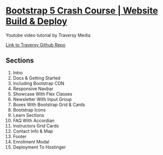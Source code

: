 # [Bootstrap 5 Crash Course | Website Build & Deploy](https://www.youtube.com/watch?v=4sosXZsdy-s&list=WL&index=1)
Youtube video tutorial by Traversy Media

[Link to Traversy Github Repo](https://github.com/bradtraversy/bootstrap-bootcamp-website)

## Sections

1. Intro
1. Docs & Getting Started
1. Including Bootstrap CDN
1. Responsive Navbar
1. Showcase With Flex Classes
1. Newsletter With Input Group
1. Boxes With Bootstrap Grid & Cards
1. Bootstrap Icons
1. Learn Sections
1. FAQ With Accordian
1. Instructors Grid Cards
1. Contact Info & Map
1. Footer
1. Enrollment Modal
1. Deployment To Hostinger